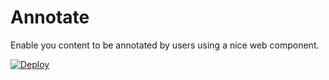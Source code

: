 # Annotate

Enable you content to be annotated by users using a nice web component.

[![Deploy](https://www.herokucdn.com/deploy/button.png)](https://heroku.com/deploy)
